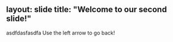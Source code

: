 layout: slide
title: "Welcome to our second slide!"
---
asdfdasfasdfa
Use the left arrow to go back!
